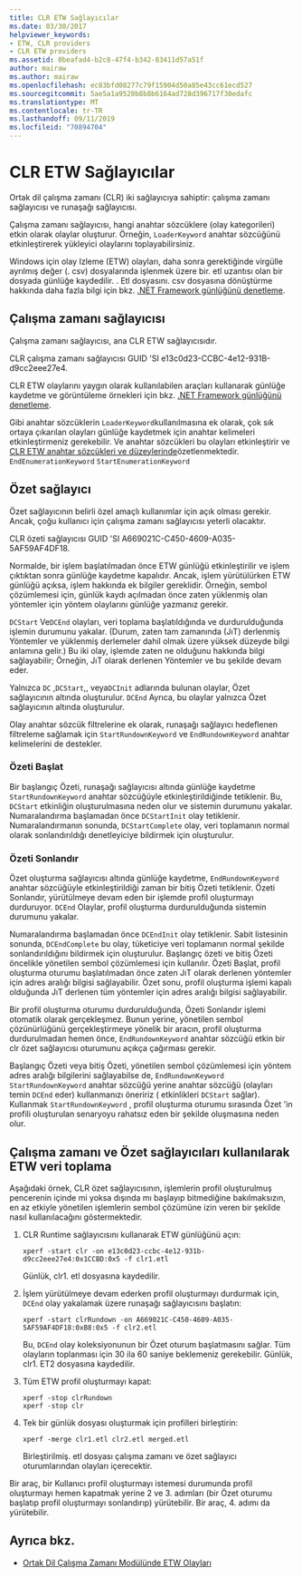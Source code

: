 ```yaml
---
title: CLR ETW Sağlayıcılar
ms.date: 03/30/2017
helpviewer_keywords:
- ETW, CLR providers
- CLR ETW providers
ms.assetid: 0beafad4-b2c8-47f4-b342-83411d57a51f
author: mairaw
ms.author: mairaw
ms.openlocfilehash: ec83bfd08277c79f15904d50a85e43cc61ecd527
ms.sourcegitcommit: 5ae5a1a9520b8b8b6164ad728d396717f30edafc
ms.translationtype: MT
ms.contentlocale: tr-TR
ms.lasthandoff: 09/11/2019
ms.locfileid: "70894704"
---
```

# <a name="clr-etw-providers"></a>CLR ETW Sağlayıcılar
Ortak dil çalışma zamanı (CLR) iki sağlayıcıya sahiptir: çalışma zamanı sağlayıcısı ve runaşağı sağlayıcısı.  
  
 Çalışma zamanı sağlayıcısı, hangi anahtar sözcüklere (olay kategorileri) etkin olarak olaylar oluşturur. Örneğin, `LoaderKeyword` anahtar sözcüğünü etkinleştirerek yükleyici olaylarını toplayabilirsiniz.  
  
 Windows için olay Izleme (ETW) olayları, daha sonra gerektiğinde virgülle ayrılmış değer (. csv) dosyalarında işlenmek üzere bir. etl uzantısı olan bir dosyada günlüğe kaydedilir. . Etl dosyasını. csv dosyasına dönüştürme hakkında daha fazla bilgi için bkz. [.NET Framework günlüğünü denetleme](../../../docs/framework/performance/controlling-logging.md).  
  
## <a name="the-runtime-provider"></a>Çalışma zamanı sağlayıcısı  
 Çalışma zamanı sağlayıcısı, ana CLR ETW sağlayıcısıdır.  
  
 CLR çalışma zamanı sağlayıcısı GUID 'SI e13c0d23-CCBC-4e12-931B-d9cc2eee27e4.  
  
 CLR ETW olaylarını yaygın olarak kullanılabilen araçları kullanarak günlüğe kaydetme ve görüntüleme örnekleri için bkz. [.NET Framework günlüğünü denetleme](../../../docs/framework/performance/controlling-logging.md).  
  
 Gibi anahtar sözcüklerin `LoaderKeyword`kullanılmasına ek olarak, çok sık ortaya çıkarılan olayları günlüğe kaydetmek için anahtar kelimeleri etkinleştirmeniz gerekebilir. Ve anahtar sözcükleri bu olayları etkinleştirir ve [CLR ETW anahtar sözcükleri ve düzeylerinde](../../../docs/framework/performance/clr-etw-keywords-and-levels.md)özetlenmektedir. `EndEnumerationKeyword` `StartEnumerationKeyword`  
  
## <a name="the-rundown-provider"></a>Özet sağlayıcı  
 Özet sağlayıcının belirli özel amaçlı kullanımlar için açık olması gerekir. Ancak, çoğu kullanıcı için çalışma zamanı sağlayıcısı yeterli olacaktır.  
  
 CLR özeti sağlayıcısı GUID 'SI A669021C-C450-4609-A035-5AF59AF4DF18.  
  
 Normalde, bir işlem başlatılmadan önce ETW günlüğü etkinleştirilir ve işlem çıktıktan sonra günlüğe kaydetme kapalıdır. Ancak, işlem yürütülürken ETW günlüğü açıksa, işlem hakkında ek bilgiler gereklidir. Örneğin, sembol çözümlemesi için, günlük kaydı açılmadan önce zaten yüklenmiş olan yöntemler için yöntem olaylarını günlüğe yazmanız gerekir.  
  
 `DCStart` Ve`DCEnd` olayları, veri toplama başlatıldığında ve durdurulduğunda işlemin durumunu yakalar. (Durum, zaten tam zamanında (JıT) derlenmiş Yöntemler ve yüklenmiş derlemeler dahil olmak üzere yüksek düzeyde bilgi anlamına gelir.) Bu iki olay, işlemde zaten ne olduğunu hakkında bilgi sağlayabilir; Örneğin, JıT olarak derlenen Yöntemler ve bu şekilde devam eder.  
  
 Yalnızca `DC` ,`DCStart`,, veya`DCInit` adlarında bulunan olaylar, Özet sağlayıcının altında oluşturulur. `DCEnd` Ayrıca, bu olaylar yalnızca Özet sağlayıcının altında oluşturulur.  
  
 Olay anahtar sözcük filtrelerine ek olarak, runaşağı sağlayıcı hedeflenen filtreleme sağlamak için `StartRundownKeyword` ve `EndRundownKeyword` anahtar kelimelerini de destekler.  
  
### <a name="start-rundown"></a>Özeti Başlat  
 Bir başlangıç Özeti, runaşağı sağlayıcısı altında günlüğe kaydetme `StartRundownKeyword` anahtar sözcüğüyle etkinleştirildiğinde tetiklenir. Bu, `DCStart` etkinliğin oluşturulmasına neden olur ve sistemin durumunu yakalar. Numaralandırma başlamadan önce `DCStartInit` olay tetiklenir. Numaralandırmanın sonunda, `DCStartComplete` olay, veri toplamanın normal olarak sonlandırıldığı denetleyiciye bildirmek için oluşturulur.  
  
### <a name="end-rundown"></a>Özeti Sonlandır  
 Özet oluşturma sağlayıcısı altında günlüğe kaydetme, `EndRundownKeyword` anahtar sözcüğüyle etkinleştirildiği zaman bir bitiş Özeti tetiklenir. Özeti Sonlandır, yürütülmeye devam eden bir işlemde profil oluşturmayı durduruyor. `DCEnd` Olaylar, profil oluşturma durdurulduğunda sistemin durumunu yakalar.  
  
 Numaralandırma başlamadan önce `DCEndInit` olay tetiklenir. Sabit listesinin sonunda, `DCEndComplete` bu olay, tüketiciye veri toplamanın normal şekilde sonlandırıldığını bildirmek için oluşturulur. Başlangıç özeti ve bitiş Özeti öncelikle yönetilen sembol çözümlemesi için kullanılır. Özeti Başlat, profil oluşturma oturumu başlatılmadan önce zaten JıT olarak derlenen yöntemler için adres aralığı bilgisi sağlayabilir. Özet sonu, profil oluşturma işlemi kapalı olduğunda JıT derlenen tüm yöntemler için adres aralığı bilgisi sağlayabilir.  
  
 Bir profil oluşturma oturumu durdurulduğunda, Özeti Sonlandır işlemi otomatik olarak gerçekleşmez. Bunun yerine, yönetilen sembol çözünürlüğünü gerçekleştirmeye yönelik bir aracın, profil oluşturma durdurulmadan hemen önce, `EndRundownKeyword` anahtar sözcüğü etkin bir clr özet sağlayıcısı oturumunu açıkça çağırması gerekir.  
  
 Başlangıç Özeti veya bitiş Özeti, yönetilen sembol çözümlemesi için yöntem adres aralığı bilgilerini sağlayabilse de, `EndRundownKeyword` `StartRundownKeyword` anahtar sözcüğü yerine anahtar sözcüğü (olayları temin `DCEnd` eder) kullanmanızı öneririz ( etkinlikleri `DCStart` sağlar). Kullanmak `StartRundownKeyword` , profil oluşturma oturumu sırasında Özet 'in profili oluşturulan senaryoyu rahatsız eden bir şekilde oluşmasına neden olur.  
  
## <a name="etw-data-collection-using-runtime-and-rundown-providers"></a>Çalışma zamanı ve Özet sağlayıcıları kullanılarak ETW veri toplama  
 Aşağıdaki örnek, CLR özet sağlayıcısının, işlemlerin profil oluşturulmuş pencerenin içinde mi yoksa dışında mı başlayıp bitmediğine bakılmaksızın, en az etkiyle yönetilen işlemlerin sembol çözümüne izin veren bir şekilde nasıl kullanılacağını göstermektedir.  
  
1. CLR Runtime sağlayıcısını kullanarak ETW günlüğünü açın:  
  
    ```console
    xperf -start clr -on e13c0d23-ccbc-4e12-931b-d9cc2eee27e4:0x1CCBD:0x5 -f clr1.etl      
    ```  
  
     Günlük, clr1. etl dosyasına kaydedilir.  
  
2. İşlem yürütülmeye devam ederken profil oluşturmayı durdurmak için, `DCEnd` olay yakalamak üzere runaşağı sağlayıcısını başlatın:  
  
    ```console
    xperf -start clrRundown -on A669021C-C450-4609-A035-5AF59AF4DF18:0xB8:0x5 -f clr2.etl      
    ```  
  
     Bu, `DCEnd` olay koleksiyonunun bir Özet oturum başlatmasını sağlar. Tüm olayların toplanması için 30 ila 60 saniye beklemeniz gerekebilir. Günlük, clr1. ET2 dosyasına kaydedilir.  
  
3. Tüm ETW profil oluşturmayı kapat:  
  
    ```console
    xperf -stop clrRundown   
    xperf -stop clr  
    ```  
  
4. Tek bir günlük dosyası oluşturmak için profilleri birleştirin:  
  
    ```console
    xperf -merge clr1.etl clr2.etl merged.etl  
    ```  
  
     Birleştirilmiş. etl dosyası çalışma zamanı ve özet sağlayıcı oturumlarından olayları içerecektir.  
  
 Bir araç, bir Kullanıcı profil oluşturmayı istemesi durumunda profil oluşturmayı hemen kapatmak yerine 2 ve 3. adımları (bir Özet oturumu başlatıp profil oluşturmayı sonlandırıp) yürütebilir. Bir araç, 4. adımı da yürütebilir.  
  
## <a name="see-also"></a>Ayrıca bkz.

- [Ortak Dil Çalışma Zamanı Modülünde ETW Olayları](../../../docs/framework/performance/etw-events-in-the-common-language-runtime.md)
